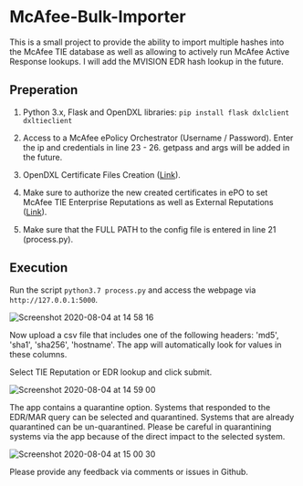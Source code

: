 # McAfee-Bulk-Importer

This is a small project to provide the ability to import multiple hashes into the McAfee TIE database as well as allowing to actively run McAfee Active Response lookups. I will add the MVISION EDR hash lookup in the future.

## Preperation

1. Python 3.x, Flask and OpenDXL libraries:  ```pip install flask dxlclient dxltieclient```

2. Access to a McAfee ePolicy Orchestrator (Username / Password). Enter the ip and credentials in line 23 - 26. getpass and args will be added in the future.

3. OpenDXL Certificate Files Creation ([Link](https://github.com/opendxl/opendxl-client-python/blob/master/docs/sdk/basiccliprovisioning.rst)).

4. Make sure to authorize the new created certificates in ePO to set McAfee TIE Enterprise Reputations as well as External Reputations ([Link](https://opendxl.github.io/opendxl-tie-client-python/pydoc/basicsetreputationexample.html)).

5. Make sure that the FULL PATH to the config file is entered in line 21 (process.py).

## Execution

Run the script ```python3.7 process.py``` and access the webpage via ```http://127.0.0.1:5000```.

![Screenshot 2020-08-04 at 14 58 16](https://user-images.githubusercontent.com/25227268/89296679-f42dc200-d662-11ea-9695-14c98ff7dcef.png)

Now upload a csv file that includes one of the following headers: 'md5', 'sha1', 'sha256', 'hostname'.
The app will automatically look for values in these columns. 

Select TIE Reputation or EDR lookup and click submit.

![Screenshot 2020-08-04 at 14 59 00](https://user-images.githubusercontent.com/25227268/89296737-0d367300-d663-11ea-994e-4dd52f14d7d3.png)

The app contains a quarantine option. Systems that responded to the EDR/MAR query can be selected and quarantined.
Systems that are already quarantined can be un-quarantined. Please be careful in quarantining systems via the app because of the direct impact to the selected system.

![Screenshot 2020-08-04 at 15 00 30](https://user-images.githubusercontent.com/25227268/89296861-453db600-d663-11ea-9a38-5181d66dd578.png)

Please provide any feedback via comments or issues in Github.
